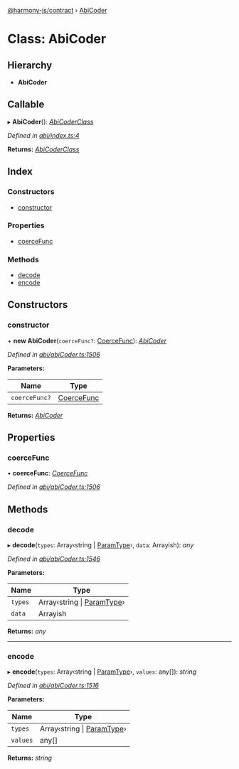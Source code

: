 [@harmony-js/contract](../globals.md) › [AbiCoder](abicoder.md)

# Class: AbiCoder

## Hierarchy

* **AbiCoder**

## Callable

▸ **AbiCoder**(): *[AbiCoderClass](abicoderclass.md)*

*Defined in [abi/index.ts:4](https://github.com/FireStack-Lab/Harmony-sdk-core/blob/ad01043/packages/harmony-contract/src/abi/index.ts#L4)*

**Returns:** *[AbiCoderClass](abicoderclass.md)*

## Index

### Constructors

* [constructor](abicoder.md#constructor)

### Properties

* [coerceFunc](abicoder.md#coercefunc)

### Methods

* [decode](abicoder.md#decode)
* [encode](abicoder.md#encode)

## Constructors

###  constructor

\+ **new AbiCoder**(`coerceFunc?`: [CoerceFunc](../globals.md#coercefunc)): *[AbiCoder](abicoder.md)*

*Defined in [abi/abiCoder.ts:1506](https://github.com/FireStack-Lab/Harmony-sdk-core/blob/ad01043/packages/harmony-contract/src/abi/abiCoder.ts#L1506)*

**Parameters:**

Name | Type |
------ | ------ |
`coerceFunc?` | [CoerceFunc](../globals.md#coercefunc) |

**Returns:** *[AbiCoder](abicoder.md)*

## Properties

###  coerceFunc

• **coerceFunc**: *[CoerceFunc](../globals.md#coercefunc)*

*Defined in [abi/abiCoder.ts:1506](https://github.com/FireStack-Lab/Harmony-sdk-core/blob/ad01043/packages/harmony-contract/src/abi/abiCoder.ts#L1506)*

## Methods

###  decode

▸ **decode**(`types`: Array‹string | [ParamType](../interfaces/paramtype.md)›, `data`: Arrayish): *any*

*Defined in [abi/abiCoder.ts:1546](https://github.com/FireStack-Lab/Harmony-sdk-core/blob/ad01043/packages/harmony-contract/src/abi/abiCoder.ts#L1546)*

**Parameters:**

Name | Type |
------ | ------ |
`types` | Array‹string &#124; [ParamType](../interfaces/paramtype.md)› |
`data` | Arrayish |

**Returns:** *any*

___

###  encode

▸ **encode**(`types`: Array‹string | [ParamType](../interfaces/paramtype.md)›, `values`: any[]): *string*

*Defined in [abi/abiCoder.ts:1516](https://github.com/FireStack-Lab/Harmony-sdk-core/blob/ad01043/packages/harmony-contract/src/abi/abiCoder.ts#L1516)*

**Parameters:**

Name | Type |
------ | ------ |
`types` | Array‹string &#124; [ParamType](../interfaces/paramtype.md)› |
`values` | any[] |

**Returns:** *string*
